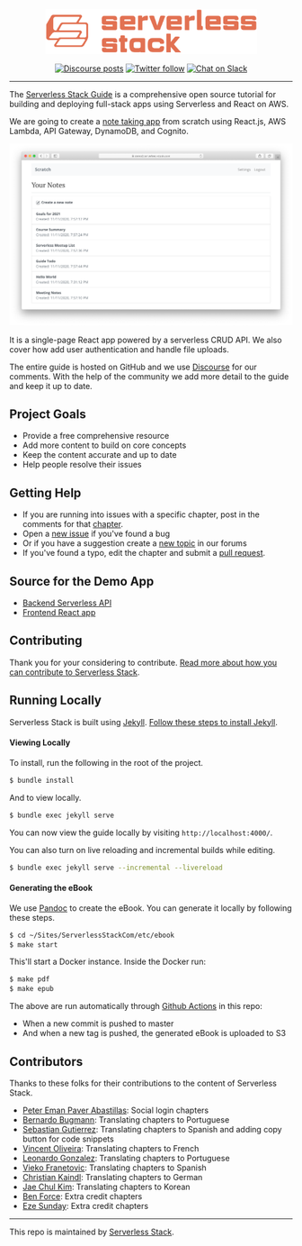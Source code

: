 <p align="center">
  <a href="https://serverless-stack.com/">
    <img alt="Serverless Stack" src="https://github.com/AnomalyInnovations/serverless-stack-com/raw/master/assets/logo-large.png" width="377" />
  </a>
</p>

<p align="center">
  <a href="https://discourse.serverless-stack.com"><img alt="Discourse posts" src="https://img.shields.io/discourse/https/discourse.serverless-stack.com/posts.svg?style=for-the-badge" /></a>
  <a href="https://twitter.com/ServerlessStack"><img alt="Twitter follow" src="https://img.shields.io/twitter/follow/serverlessstack.svg?label=twitter&style=for-the-badge" /></a>
  <a href="https://launchpass.com/serverless-stack"><img alt="Chat on Slack" src="https://img.shields.io/badge/CHAT-ON%20SLACK-brightgreen?style=for-the-badge" /></a>
</p>

------------------------------------------------------------------------------------

The [Serverless Stack Guide](https://serverless-stack.com/#guide) is a comprehensive open source tutorial for building and deploying full-stack apps using Serverless and React on AWS.

We are going to create a [note taking app](https://demo2.serverless-stack.com) from scratch using React.js, AWS Lambda, API Gateway, DynamoDB, and Cognito.

![Demo App](assets/completed-app-desktop.png)

It is a single-page React app powered by a serverless CRUD API. We also cover how add user authentication and handle file uploads.

The entire guide is hosted on GitHub and we use [Discourse][Discourse] for our comments. With the help of the community we add more detail to the guide and keep it up to date.

## Project Goals

- Provide a free comprehensive resource
- Add more content to build on core concepts
- Keep the content accurate and up to date
- Help people resolve their issues

## Getting Help

- If you are running into issues with a specific chapter, post in the comments for that [chapter][Discourse].
- Open a [new issue](../../issues/new) if you've found a bug
- Or if you have a suggestion create a [new topic][Discourse] in our forums
- If you've found a typo, edit the chapter and submit a [pull request][PR].

## Source for the Demo App

- [Backend Serverless API](https://github.com/AnomalyInnovations/serverless-stack-demo-api)
- [Frontend React app](https://github.com/AnomalyInnovations/serverless-stack-demo-client)

## Contributing

Thank you for your considering to contribute. [Read more about how you can contribute to Serverless Stack][Contributing].

## Running Locally

Serverless Stack is built using [Jekyll](https://jekyllrb.com). [Follow these steps to install Jekyll](https://jekyllrb.com/docs/installation/).

#### Viewing Locally

To install, run the following in the root of the project.

``` bash
$ bundle install
```

And to view locally.

``` bash
$ bundle exec jekyll serve
```

You can now view the guide locally by visiting `http://localhost:4000/`.

You can also turn on live reloading and incremental builds while editing.

``` bash
$ bundle exec jekyll serve --incremental --livereload
```

#### Generating the eBook

We use [Pandoc](https://pandoc.org) to create the eBook. You can generate it locally by following these steps.

``` bash
$ cd ~/Sites/ServerlessStackCom/etc/ebook
$ make start
```

This'll start a Docker instance. Inside the Docker run:

``` bash
$ make pdf
$ make epub
```

The above are run automatically through [Github Actions](https://github.com/AnomalyInnovations/serverless-stack-com/actions) in this repo:

- When a new commit is pushed to master
- And when a new tag is pushed, the generated eBook is uploaded to S3

<!--
## Sponsors

[**Sponsor Serverless Stack on GitHub**](https://github.com/sponsors/jayair) if you've found this guide useful or would like to be an official supporter. [A big thanks to our supporters](https://serverless-stack.com/sponsors.html)!
-->

## Contributors

Thanks to these folks for their contributions to the content of Serverless Stack.

- [Peter Eman Paver Abastillas](https://github.com/jatazoulja): Social login chapters
- [Bernardo Bugmann](https://github.com/bernardobugmann): Translating chapters to Portuguese
- [Sebastian Gutierrez](https://github.com/pepas24): Translating chapters to Spanish and adding copy button for code snippets
- [Vincent Oliveira](https://github.com/vincentoliveira): Translating chapters to French
- [Leonardo Gonzalez](https://github.com/leogonzalez): Translating chapters to Portuguese
- [Vieko Franetovic](https://github.com/vieko): Translating chapters to Spanish
- [Christian Kaindl](https://github.com/christiankaindl): Translating chapters to German
- [Jae Chul Kim](https://github.com/bsg-bob): Translating chapters to Korean
- [Ben Force](https://twitter.com/theBenForce): Extra credit chapters
- [Eze Sunday](https://twitter.com/ezesundayeze): Extra credit chapters

---

This repo is maintained by [Serverless Stack](https://serverless-stack.com).


[Slack]: https://launchpass.com/serverless-stack
[Discourse]: https://discourse.serverless-stack.com
[Contributing]: CONTRIBUTING.md
[PR]: ../../compare
